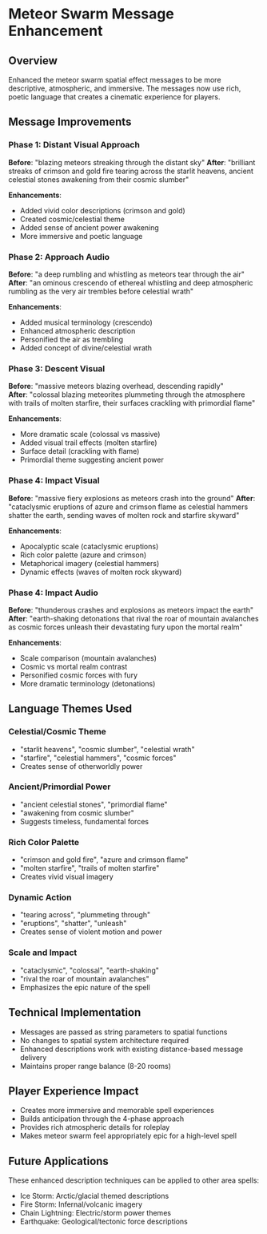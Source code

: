 # Meteor Swarm Message Enhancement

## Overview
Enhanced the meteor swarm spatial effect messages to be more descriptive, atmospheric, and immersive. The messages now use rich, poetic language that creates a cinematic experience for players.

## Message Improvements

### Phase 1: Distant Visual Approach
**Before**: "blazing meteors streaking through the distant sky"
**After**: "brilliant streaks of crimson and gold fire tearing across the starlit heavens, ancient celestial stones awakening from their cosmic slumber"

**Enhancements**:
- Added vivid color descriptions (crimson and gold)
- Created cosmic/celestial theme
- Added sense of ancient power awakening
- More immersive and poetic language

### Phase 2: Approach Audio
**Before**: "a deep rumbling and whistling as meteors tear through the air"
**After**: "an ominous crescendo of ethereal whistling and deep atmospheric rumbling as the very air trembles before celestial wrath"

**Enhancements**:
- Added musical terminology (crescendo)
- Enhanced atmospheric description
- Personified the air as trembling
- Added concept of divine/celestial wrath

### Phase 3: Descent Visual
**Before**: "massive meteors blazing overhead, descending rapidly"  
**After**: "colossal blazing meteorites plummeting through the atmosphere with trails of molten starfire, their surfaces crackling with primordial flame"

**Enhancements**:
- More dramatic scale (colossal vs massive)
- Added visual trail effects (molten starfire)
- Surface detail (crackling with flame)
- Primordial theme suggesting ancient power

### Phase 4: Impact Visual
**Before**: "massive fiery explosions as meteors crash into the ground"
**After**: "cataclysmic eruptions of azure and crimson flame as celestial hammers shatter the earth, sending waves of molten rock and starfire skyward"

**Enhancements**:
- Apocalyptic scale (cataclysmic eruptions)
- Rich color palette (azure and crimson)
- Metaphorical imagery (celestial hammers)
- Dynamic effects (waves of molten rock skyward)

### Phase 4: Impact Audio  
**Before**: "thunderous crashes and explosions as meteors impact the earth"
**After**: "earth-shaking detonations that rival the roar of mountain avalanches as cosmic forces unleash their devastating fury upon the mortal realm"

**Enhancements**:
- Scale comparison (mountain avalanches)
- Cosmic vs mortal realm contrast
- Personified cosmic forces with fury
- More dramatic terminology (detonations)

## Language Themes Used

### **Celestial/Cosmic Theme**
- "starlit heavens", "cosmic slumber", "celestial wrath"
- "starfire", "celestial hammers", "cosmic forces"
- Creates sense of otherworldly power

### **Ancient/Primordial Power**
- "ancient celestial stones", "primordial flame"
- "awakening from cosmic slumber"
- Suggests timeless, fundamental forces

### **Rich Color Palette**
- "crimson and gold fire", "azure and crimson flame"
- "molten starfire", "trails of molten starfire"
- Creates vivid visual imagery

### **Dynamic Action**
- "tearing across", "plummeting through"
- "eruptions", "shatter", "unleash"
- Creates sense of violent motion and power

### **Scale and Impact**
- "cataclysmic", "colossal", "earth-shaking"
- "rival the roar of mountain avalanches"
- Emphasizes the epic nature of the spell

## Technical Implementation
- Messages are passed as string parameters to spatial functions
- No changes to spatial system architecture required
- Enhanced descriptions work with existing distance-based message delivery
- Maintains proper range balance (8-20 rooms)

## Player Experience Impact
- Creates more immersive and memorable spell experiences
- Builds anticipation through the 4-phase approach
- Provides rich atmospheric details for roleplay
- Makes meteor swarm feel appropriately epic for a high-level spell

## Future Applications
These enhanced description techniques can be applied to other area spells:
- Ice Storm: Arctic/glacial themed descriptions
- Fire Storm: Infernal/volcanic imagery  
- Chain Lightning: Electric/storm power themes
- Earthquake: Geological/tectonic force descriptions

